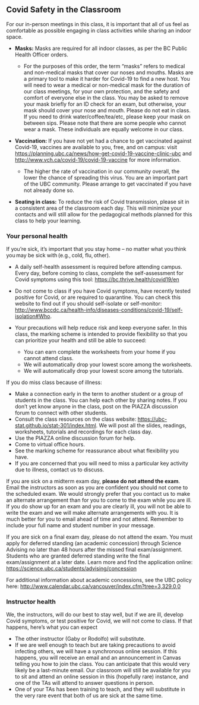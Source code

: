 ## Covid Safety in the Classroom  

For our in-person meetings in this class, it is important that all of us feel as comfortable as possible engaging in class activities while sharing an indoor space.

- **Masks:** Masks are required for all indoor classes, as per the BC Public Health Officer orders. 
    - For the purposes of this order, the term “masks” refers to medical and non-medical masks that cover our noses and mouths.  Masks are a primary tool to make it harder for Covid-19 to find a new host.  You will need to wear a medical or non-medical mask for the duration of our class meetings, for your own protection, and the safety and comfort of everyone else in the class.  You may be asked to remove your mask briefly for an ID check for an exam, but otherwise, your mask should cover your nose and mouth. Please do not eat in class. If you need to drink water/coffee/tea/etc, please keep your mask on between sips. Please note that there are some people who cannot wear a mask. These individuals are equally welcome in our class. 

- **Vaccination:** If you have not yet had a chance to get vaccinated against Covid-19, vaccines are available to you, free, and on campus: visit https://planning.ubc.ca/news/how-get-covid-19-vaccine-clinic-ubc and http://www.vch.ca/covid-19/covid-19-vaccine for more information.
    - The higher the rate of vaccination in our community overall, the lower the chance of spreading this virus.  You are an important part of the UBC community. Please arrange to get vaccinated if you have not already done so. 

- **Seating in class:** To reduce the risk of Covid transmission, please sit in a consistent area of the classroom each day.  This will minimize your contacts and will still allow for the pedagogical methods planned for this class to help your learning.  

### Your personal health

If you’re sick, it’s important that you stay home – no matter what you think you may be sick with (e.g., cold, flu, other).
  
- A daily self-health assessment is required before attending campus. Every day, before coming to class, complete the self-assessment for Covid symptoms using this tool: https://bc.thrive.health/covid19/en 

-   Do not come to class if you have Covid symptoms, have recently tested positive for Covid, or are required to quarantine. You can check this website to find out if you should self-isolate or self-monitor: http://www.bccdc.ca/health-info/diseases-conditions/covid-19/self-isolation#Who. 

- Your precautions will help reduce risk and keep everyone safer.  In this class, the marking scheme is intended to provide flexibility so that you can prioritize your health and still be able to succeed: 
    - You can earn complete the worksheets from your home if you cannot attend class. 
    - We will automatically drop your lowest score among the worksheets. 
    - We will automatically drop your lowest score among the tutorials.

If you do miss class because of illness: 
- Make a connection early in the term to another student or a group of students in the class.  You can help each other by sharing notes.  If you don’t yet know anyone in the class, post on the PIAZZA discussion forum to connect with other students. 
- Consult the class resources on the class website: https://ubc-stat.github.io/stat-301/index.html. We will post all the slides, readings, worksheets, tutorials and recordings for each class day.  
- Use the PIAZZA online discussion forum for help.
- Come to virtual office hours.
- See the marking scheme for reassurance about what flexibility you have. 
- If you are concerned that you will need to miss a particular key activity due to illness, contact us to discuss. 

If you are sick on a midterm exam day, **please do not attend the exam**. Email the instructors as soon as you are confident you should not come to the scheduled exam.  We would strongly prefer that you contact us to make an alternate arrangement than for you to come to the exam while you are ill.  If you do show up for an exam and you are clearly ill, you will not be able to write the exam and we will make alternate arrangements with you.  It is much better for you to email ahead of time and not attend.  Remember to include your full name and student number in your message. 

If you are sick on a final exam day, please do not attend the exam. You must apply for deferred standing (an academic concession) through Science Advising no later than 48 hours after the missed final exam/assignment. Students who are granted deferred standing write the final exam/assignment at a later date. Learn more and find the application online: https://science.ubc.ca/students/advising/concession     

For additional information about academic concessions, see the UBC policy here: http://www.calendar.ubc.ca/vancouver/index.cfm?tree=3,329,0,0  

### Instructor health

We, the instructors, will do our best to stay well, but if we are ill, develop Covid symptoms, or test positive for Covid, we will not come to class.  If that happens, here’s what you can expect 
- The other instructor (Gaby or Rodolfo) will substitute.
- If we are well enough to teach but are taking precautions to avoid infecting others, we will have a synchronous online session.  If this happens, you will receive an email and an announcement in Canvas telling you how to join the class.  You can anticipate that this would very likely be a last-minute email.  Our classroom will still be available for you to sit and attend an online session in this (hopefully rare) instance, and one of the TAs will attend to answer questions in person.
- One of your TAs has been training to teach, and they will substitute in the very rare event that both of us are sick at the same time.
